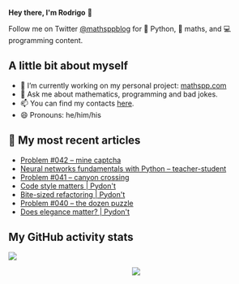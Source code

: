**Hey there, I'm Rodrigo** 👋

Follow me on Twitter [@mathsppblog][twitter] for 🐍 Python, 🧠 maths, and 💻 programming content.


## A little bit about myself

- 🔭 I’m currently working on my personal project: [mathspp.com](https://mathspp.com)
- 💬 Ask me about mathematics, programming and bad jokes.
- 📫 You can find my contacts [here](https://mathspp.com/about#contacts).
- 😄 Pronouns: he/him/his


## 📖 My most recent articles

<!-- BLOG-POST-LIST:START -->
- [Problem #042 – mine captcha](https://mathspp.com/blog/problems/mine-captcha)
- [Neural networks fundamentals with Python – teacher-student](https://mathspp.com/blog/neural-networks-fundamentals-with-python-better-performance)
- [Problem #041 – canyon crossing](https://mathspp.com/blog/problems/canyon-crossing)
- [Code style matters | Pydon't](https://mathspp.com/blog/pydonts/code-style-matters)
- [Bite-sized refactoring | Pydon't](https://mathspp.com/blog/pydonts/bite-sized-refactoring)
- [Problem #040 – the dozen puzzle](https://mathspp.com/blog/problems/the-dozen-puzzle)
- [Does elegance matter? | Pydon't](https://mathspp.com/blog/pydonts/does-elegance-matter)
<!-- BLOG-POST-LIST:END -->


##  My GitHub activity stats

![](https://github-readme-stats.vercel.app/api?username=RojerGS&hide=stars&count_private=true&show_icons=true)

<p align='center'><img src='https://visitor-badge.laobi.icu/badge?page_id=RojerGS'></p>

[twitter]: https://twitter.com/mathsppblog
